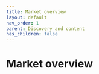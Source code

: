 ```yaml
---
title: Market overview
layout: default
nav_order: 1
parent: Discovery and content
has_children: false
---
```


# Market overview

